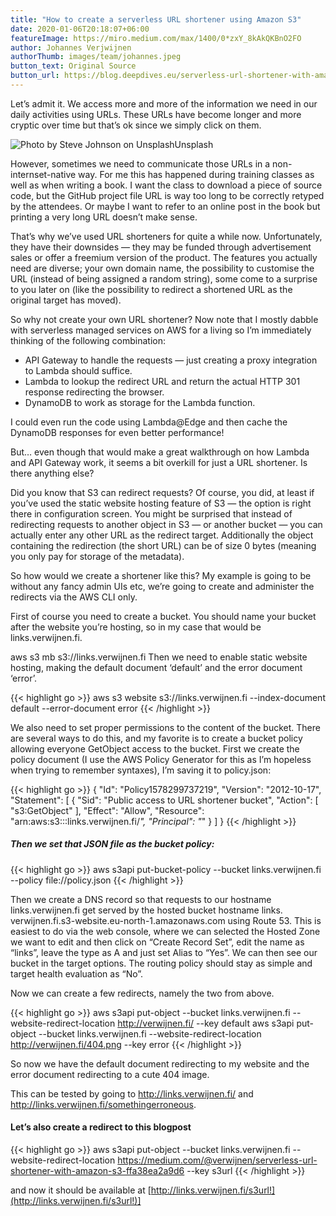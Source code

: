 ```yaml
---
title: "How to create a serverless URL shortener using Amazon S3"
date: 2020-01-06T20:18:07+06:00
featureImage: https://miro.medium.com/max/1400/0*zxY_8kAkQKBnO2FO
author: Johannes Verjwijnen
authorThumb: images/team/johannes.jpeg
button_text: Original Source
button_url: https://blog.deepdives.eu/serverless-url-shortener-with-amazon-s3-ffa38ea2a9d6
---
```


Let’s admit it. We access more and more of the information we need in our daily activities using URLs. These URLs have become longer and more cryptic over time but that’s ok since we simply click on them.

![Photo by Steve Johnson on Unsplash[Unsplash](https://unsplash.com)](https://miro.medium.com/max/1400/0*zxY_8kAkQKBnO2FO#center)

However, sometimes we need to communicate those URLs in a non-internset-native way. For me this has happened during training classes as well as when writing a book. I want the class to download a piece of source code, but the GitHub project file URL is way too long to be correctly retyped by the attendees. Or maybe I want to refer to an online post in the book but printing a very long URL doesn’t make sense.

That’s why we’ve used URL shorteners for quite a while now. Unfortunately, they have their downsides — they may be funded through advertisement sales or offer a freemium version of the product. The features you actually need are diverse; your own domain name, the possibility to customise the URL (instead of being assigned a random string), some come to a surprise to you later on (like the possibility to redirect a shortened URL as the original target has moved).

So why not create your own URL shortener? Now note that I mostly dabble with serverless managed services on AWS for a living so I’m immediately thinking of the following combination:

- API Gateway to handle the requests — just creating a proxy integration to Lambda should suffice.
- Lambda to lookup the redirect URL and return the actual HTTP 301 response redirecting the browser.
- DynamoDB to work as storage for the Lambda function.

I could even run the code using Lambda@Edge and then cache the DynamoDB responses for even better performance!

But… even though that would make a great walkthrough on how Lambda and API Gateway work, it seems a bit overkill for just a URL shortener. Is there anything else?

Did you know that S3 can redirect requests? Of course, you did, at least if you’ve used the static website hosting feature of S3 — the option is right there in configuration screen. You might be surprised that instead of redirecting requests to another object in S3 — or another bucket — you can actually enter any other URL as the redirect target. Additionally the object containing the redirection (the short URL) can be of size 0 bytes (meaning you only pay for storage of the metadata).

So how would we create a shortener like this? My example is going to be without any fancy admin UIs etc, we’re going to create and administer the redirects via the AWS CLI only.

First of course you need to create a bucket. You should name your bucket after the website you’re hosting, so in my case that would be links.verwijnen.fi.

aws s3 mb s3://links.verwijnen.fi
Then we need to enable static website hosting, making the default document ‘default’ and the error document ‘error’.

{{< highlight go >}}
aws s3 website s3://links.verwijnen.fi --index-document default --error-document error
{{< /highlight >}}

We also need to set proper permissions to the content of the bucket. There are several ways to do this, and my favorite is to create a bucket policy allowing everyone GetObject access to the bucket. First we create the policy document (I use the AWS Policy Generator for this as I’m hopeless when trying to remember syntaxes), I’m saving it to policy.json:

{{< highlight go >}}
{
  "Id": "Policy1578299737219",
  "Version": "2012-10-17",
  "Statement": [
    {
      "Sid": "Public access to URL shortener bucket",
      "Action": [
        "s3:GetObject"
      ],
      "Effect": "Allow",
      "Resource": "arn:aws:s3:::links.verwijnen.fi/*",
      "Principal": "*"
    }
  ]
}
{{< /highlight >}}

##### Then we set that JSON file as the bucket policy:

{{< highlight go >}}
aws s3api put-bucket-policy --bucket links.verwijnen.fi --policy file://policy.json
{{< /highlight >}}

Then we create a DNS record so that requests to our hostname links.verwijnen.fi get served by the hosted bucket hostname links.
verwijnen.fi.s3-website.eu-north-1.amazonaws.com using Route 53. This is easiest to do via the web console, where we can selected the Hosted Zone we want to edit and then click on “Create Record Set”, edit the name as “links”, leave the type as A and just set Alias to “Yes”. We can then see our bucket in the target options. The routing policy should stay as simple and target health evaluation as “No”.

Now we can create a few redirects, namely the two from above.

{{< highlight go >}}
aws s3api put-object --bucket links.verwijnen.fi --website-redirect-location http://verwijnen.fi/ --key default
aws s3api put-object --bucket links.verwijnen.fi --website-redirect-location http://verwijnen.fi/404.png --key error
{{< /highlight >}}

So now we have the default document redirecting to my website and the error document redirecting to a cute 404 image. 

This can be tested by going to http://links.verwijnen.fi/ and http://links.verwijnen.fi/somethingerroneous.

#### Let’s also create a redirect to this blogpost

{{< highlight go >}}
aws s3api put-object --bucket links.verwijnen.fi --website-redirect-location https://medium.com/@verwijnen/serverless-url-shortener-with-amazon-s3-ffa38ea2a9d6 --key s3url
{{< /highlight >}}

and now it should be available at [http://links.verwijnen.fi/s3url!](http://links.verwijnen.fi/s3url!)]


